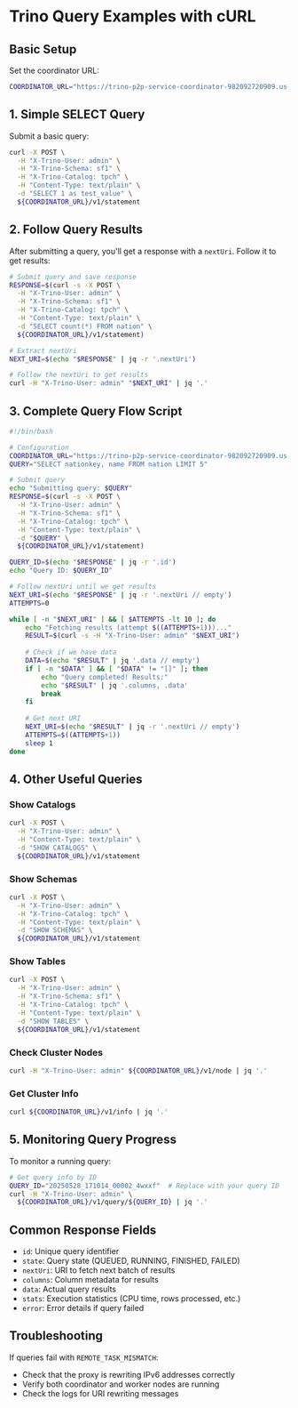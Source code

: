 # Trino Query Examples with cURL

## Basic Setup

Set the coordinator URL:
```bash
COORDINATOR_URL="https://trino-p2p-service-coordinator-982092720909.us-central1.run.app"
```

## 1. Simple SELECT Query

Submit a basic query:
```bash
curl -X POST \
  -H "X-Trino-User: admin" \
  -H "X-Trino-Schema: sf1" \
  -H "X-Trino-Catalog: tpch" \
  -H "Content-Type: text/plain" \
  -d "SELECT 1 as test_value" \
  ${COORDINATOR_URL}/v1/statement
```

## 2. Follow Query Results

After submitting a query, you'll get a response with a `nextUri`. Follow it to get results:

```bash
# Submit query and save response
RESPONSE=$(curl -s -X POST \
  -H "X-Trino-User: admin" \
  -H "X-Trino-Schema: sf1" \
  -H "X-Trino-Catalog: tpch" \
  -H "Content-Type: text/plain" \
  -d "SELECT count(*) FROM nation" \
  ${COORDINATOR_URL}/v1/statement)

# Extract nextUri
NEXT_URI=$(echo "$RESPONSE" | jq -r '.nextUri')

# Follow the nextUri to get results
curl -H "X-Trino-User: admin" "$NEXT_URI" | jq '.'
```

## 3. Complete Query Flow Script

```bash
#!/bin/bash

# Configuration
COORDINATOR_URL="https://trino-p2p-service-coordinator-982092720909.us-central1.run.app"
QUERY="SELECT nationkey, name FROM nation LIMIT 5"

# Submit query
echo "Submitting query: $QUERY"
RESPONSE=$(curl -s -X POST \
  -H "X-Trino-User: admin" \
  -H "X-Trino-Schema: sf1" \
  -H "X-Trino-Catalog: tpch" \
  -H "Content-Type: text/plain" \
  -d "$QUERY" \
  ${COORDINATOR_URL}/v1/statement)

QUERY_ID=$(echo "$RESPONSE" | jq -r '.id')
echo "Query ID: $QUERY_ID"

# Follow nextUri until we get results
NEXT_URI=$(echo "$RESPONSE" | jq -r '.nextUri // empty')
ATTEMPTS=0

while [ -n "$NEXT_URI" ] && [ $ATTEMPTS -lt 10 ]; do
    echo "Fetching results (attempt $((ATTEMPTS+1)))..."
    RESULT=$(curl -s -H "X-Trino-User: admin" "$NEXT_URI")
    
    # Check if we have data
    DATA=$(echo "$RESULT" | jq '.data // empty')
    if [ -n "$DATA" ] && [ "$DATA" != "[]" ]; then
        echo "Query completed! Results:"
        echo "$RESULT" | jq '.columns, .data'
        break
    fi
    
    # Get next URI
    NEXT_URI=$(echo "$RESULT" | jq -r '.nextUri // empty')
    ATTEMPTS=$((ATTEMPTS+1))
    sleep 1
done
```

## 4. Other Useful Queries

### Show Catalogs
```bash
curl -X POST \
  -H "X-Trino-User: admin" \
  -H "Content-Type: text/plain" \
  -d "SHOW CATALOGS" \
  ${COORDINATOR_URL}/v1/statement
```

### Show Schemas
```bash
curl -X POST \
  -H "X-Trino-User: admin" \
  -H "X-Trino-Catalog: tpch" \
  -H "Content-Type: text/plain" \
  -d "SHOW SCHEMAS" \
  ${COORDINATOR_URL}/v1/statement
```

### Show Tables
```bash
curl -X POST \
  -H "X-Trino-User: admin" \
  -H "X-Trino-Schema: sf1" \
  -H "X-Trino-Catalog: tpch" \
  -H "Content-Type: text/plain" \
  -d "SHOW TABLES" \
  ${COORDINATOR_URL}/v1/statement
```

### Check Cluster Nodes
```bash
curl -H "X-Trino-User: admin" ${COORDINATOR_URL}/v1/node | jq '.'
```

### Get Cluster Info
```bash
curl ${COORDINATOR_URL}/v1/info | jq '.'
```

## 5. Monitoring Query Progress

To monitor a running query:
```bash
# Get query info by ID
QUERY_ID="20250528_171014_00002_4wxxf"  # Replace with your query ID
curl -H "X-Trino-User: admin" \
  ${COORDINATOR_URL}/v1/query/${QUERY_ID} | jq '.'
```

## Common Response Fields

- `id`: Unique query identifier
- `state`: Query state (QUEUED, RUNNING, FINISHED, FAILED)
- `nextUri`: URI to fetch next batch of results
- `columns`: Column metadata for results
- `data`: Actual query results
- `stats`: Execution statistics (CPU time, rows processed, etc.)
- `error`: Error details if query failed

## Troubleshooting

If queries fail with `REMOTE_TASK_MISMATCH`:
- Check that the proxy is rewriting IPv6 addresses correctly
- Verify both coordinator and worker nodes are running
- Check the logs for URI rewriting messages